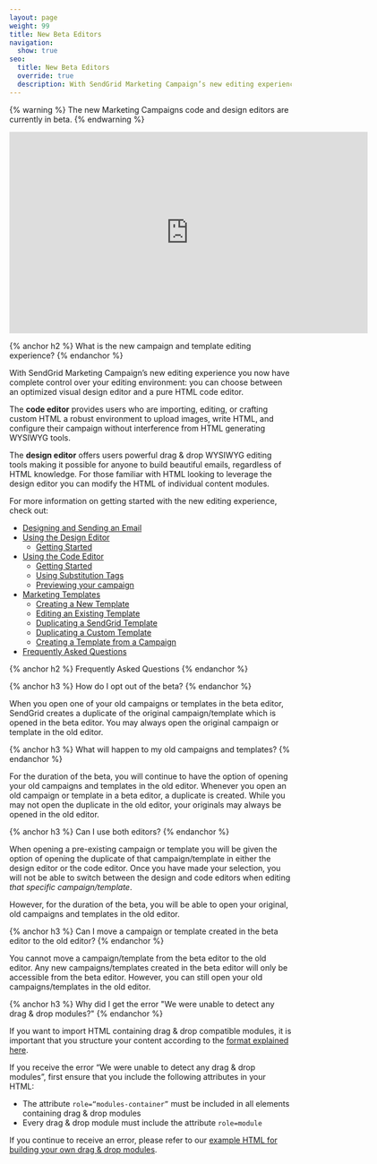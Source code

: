 ```yaml
---
layout: page
weight: 99
title: New Beta Editors
navigation:
  show: true
seo:
  title: New Beta Editors
  override: true
  description: With SendGrid Marketing Campaign’s new editing experience you now have complete control over your editing environment--you can choose between an optimized visual design editor and a pure HTML code editor.
---
```


{% warning %}
The new Marketing Campaigns code and design editors are currently in beta.
{% endwarning %}

<iframe src="https://player.vimeo.com/video/216023771" width="640" height="360" frameborder="0" webkitallowfullscreen mozallowfullscreen allowfullscreen></iframe>

{% anchor h2 %}
What is the new campaign and template editing experience?
{% endanchor %}

With SendGrid Marketing Campaign’s new editing experience you now have complete control over your editing environment: you can choose between an optimized visual design editor and a pure HTML code editor.

The **code editor** provides users who are importing, editing, or crafting custom HTML a robust environment to upload images, write HTML, and configure their campaign without interference from HTML generating WYSIWYG tools.

The **design editor** offers users powerful drag & drop WYSIWYG editing tools making it possible for anyone to build beautiful emails, regardless of HTML knowledge. For those familiar with HTML looking to leverage the design editor you can modify the HTML of individual content modules.

For more information on getting started with the new editing experience, check out:

* [Designing and Sending an Email]({{root_url}}/User_Guide/Marketing_Campaigns/getting_started.html)
* [Using the Design Editor]({{root_url}}/User_Guide/Marketing_Campaigns/design_editor.html)
    * [Getting Started]({{root_url}}/User_Guide/Marketing_Campaigns/design_editor.html#-Getting-Started-with-the-Design-Editor)
* [Using the Code Editor]({{root_url}}/User_Guide/Marketing_Campaigns/code_editor.html)
    * [Getting Started]({{root_url}}/User_Guide/Marketing_Campaigns/code_editor.html#-Getting-Started-with-the-Code-Editor)
    * [Using Substitution Tags]({{root_url}}/User_Guide/Marketing_Campaigns/code_editor.html#-Using-Substitution-Tags)
    * [Previewing your campaign]({{root_url}}/User_Guide/Marketing_Campaigns/code_editor.html#-Previewing-your-campaign)
* [Marketing Templates]({{root_url}}/User_Guide/Marketing_Campaigns/templates.html)
    * [Creating a New Template]({{root_url}}/User_Guide/Marketing_Campaigns/templates.html#-Creating-a-New-Template)
    * [Editing an Existing Template]({{root_url}}/User_Guide/Marketing_Campaigns/templates.html#-Editing-an-Existing-Template)
    * [Duplicating a SendGrid Template]({{root_url}}/User_Guide/Marketing_Campaigns/templates.html#-Duplicating-a-SendGrid-Template)
    * [Duplicating a Custom Template]({{root_url}}/User_Guide/Marketing_Campaigns/templates.html#-Duplicating-a-Custom-Template)
    * [Creating a Template from a Campaign]({{root_url}}/User_Guide/Marketing_Campaigns/templates.html#-Creating-a-Template-from-a-Campaign)
* [Frequently Asked Questions](#-Frequently-Asked-Questions)

{% anchor h2 %}
Frequently Asked Questions
{% endanchor %}

{% anchor h3 %}
How do I opt out of the beta?
{% endanchor %}

When you open one of your old campaigns or templates in the beta editor, SendGrid creates a duplicate of the original campaign/template which is opened in the beta editor. You may always open the original campaign or template in the old editor.

{% anchor h3 %}
What will happen to my old campaigns and templates?
{% endanchor %}

For the duration of the beta, you will continue to have the option of opening your old campaigns and templates in the old editor. Whenever you open an old campaign or template in a beta editor, a duplicate is created. While you may not open the duplicate in the old editor, your originals may always be opened in the old editor.

{% anchor h3 %}
Can I use both editors?
{% endanchor %}

When opening a pre-existing campaign or template you will be given the option of opening the duplicate of that campaign/template in either the design editor or the code editor. Once you have made your selection, you will not be able to switch between the design and code editors when editing _that specific campaign/template_.

However, for the duration of the beta, you will be able to open your original, old campaigns and templates in the old editor.

{% anchor h3 %}
Can I move a campaign or template created in the beta editor to the old editor?
{% endanchor %}

You cannot move a campaign/template from the beta editor to the old editor. Any new campaigns/templates created in the beta editor will only be accessible from the beta editor. However, you can still open your old campaigns/templates in the old editor.

{% anchor h3 %}
Why did I get the error "We were unable to detect any drag & drop modules?"
{% endanchor %}

If you want to import HTML containing drag & drop compatible modules, it is important that you structure your content according to the [format explained here](#-Import-HTML).

If you receive the error “We were unable to detect any drag & drop modules”, first ensure that you include the following attributes in your HTML:

* The attribute `role=“modules-container”` must be included in all elements containing drag & drop modules
* Every drag & drop module must include the attribute `role=module`

If you continue to receive an error, please refer to our [example HTML for building your own drag & drop modules](#-Example-HTML).
